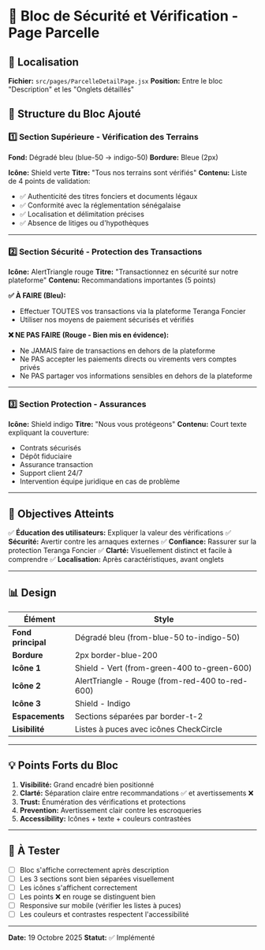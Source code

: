 # 🎯 Bloc de Sécurité et Vérification - Page Parcelle

## 📍 Localisation
**Fichier:** `src/pages/ParcelleDetailPage.jsx`
**Position:** Entre le bloc "Description" et les "Onglets détaillés"

## 🎨 Structure du Bloc Ajouté

### 1️⃣ Section Supérieure - Vérification des Terrains
**Fond:** Dégradé bleu (blue-50 → indigo-50)
**Bordure:** Bleue (2px)

**Icône:** Shield verte
**Titre:** "Tous nos terrains sont vérifiés"
**Contenu:** Liste de 4 points de validation:
- ✅ Authenticité des titres fonciers et documents légaux
- ✅ Conformité avec la réglementation sénégalaise
- ✅ Localisation et délimitation précises
- ✅ Absence de litiges ou d'hypothèques

---

### 2️⃣ Section Sécurité - Protection des Transactions
**Icône:** AlertTriangle rouge
**Titre:** "Transactionnez en sécurité sur notre plateforme"
**Contenu:** Recommandations importantes (5 points)

**✅ À FAIRE (Bleu):**
- Effectuer TOUTES vos transactions via la plateforme Teranga Foncier
- Utiliser nos moyens de paiement sécurisés et vérifiés

**❌ NE PAS FAIRE (Rouge - Bien mis en évidence):**
- Ne JAMAIS faire de transactions en dehors de la plateforme
- Ne PAS accepter les paiements directs ou virements vers comptes privés
- Ne PAS partager vos informations sensibles en dehors de la plateforme

---

### 3️⃣ Section Protection - Assurances
**Icône:** Shield indigo
**Titre:** "Nous vous protégeons"
**Contenu:** Court texte expliquant la couverture:
- Contrats sécurisés
- Dépôt fiduciaire
- Assurance transaction
- Support client 24/7
- Intervention équipe juridique en cas de problème

---

## 🎯 Objectives Atteints

✅ **Éducation des utilisateurs:** Expliquer la valeur des vérifications
✅ **Sécurité:** Avertir contre les arnaques externes
✅ **Confiance:** Rassurer sur la protection Teranga Foncier
✅ **Clarté:** Visuellement distinct et facile à comprendre
✅ **Localisation:** Après caractéristiques, avant onglets

---

## 📊 Design

| Élément | Style |
|---------|-------|
| **Fond principal** | Dégradé bleu (from-blue-50 to-indigo-50) |
| **Bordure** | 2px border-blue-200 |
| **Icône 1** | Shield - Vert (from-green-400 to-green-600) |
| **Icône 2** | AlertTriangle - Rouge (from-red-400 to-red-600) |
| **Icône 3** | Shield - Indigo |
| **Espacements** | Sections séparées par border-t-2 |
| **Lisibilité** | Listes à puces avec icônes CheckCircle |

---

## 💡 Points Forts du Bloc

1. **Visibilité:** Grand encadré bien positionné
2. **Clarté:** Séparation claire entre recommandations ✅ et avertissements ❌
3. **Trust:** Énumération des vérifications et protections
4. **Prevention:** Avertissement clair contre les escroqueries
5. **Accessibility:** Icônes + texte + couleurs contrastées

---

## 🧪 À Tester

- [ ] Bloc s'affiche correctement après description
- [ ] Les 3 sections sont bien séparées visuellement
- [ ] Les icônes s'affichent correctement
- [ ] Les points ❌ en rouge se distinguent bien
- [ ] Responsive sur mobile (vérifier les listes à puces)
- [ ] Les couleurs et contrastes respectent l'accessibilité

---

**Date:** 19 Octobre 2025
**Statut:** ✅ Implémenté
